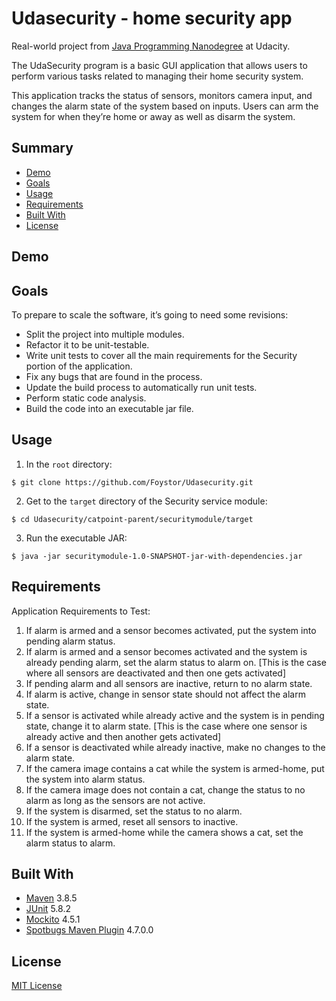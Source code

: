 # Udasecurity - home security app

Real-world project from [Java Programming Nanodegree](https://www.udacity.com/course/java-programming-nanodegree--nd079) at Udacity.

The UdaSecurity program is a basic GUI application that allows users to perform various tasks related to managing their home security system.

This application tracks the status of sensors, monitors camera input, and changes the alarm state of the system based on inputs. Users can arm the system for when they’re home or away as well as disarm the system.

## Summary

- [Demo](#demo)
- [Goals](#goals)
- [Usage](#usage)
- [Requirements](#requirements)
- [Built With](#built-with)
- [License](#license)

## Demo



## Goals

To prepare to scale the software, it’s going to need some revisions:

- Split the project into multiple modules.
- Refactor it to be unit-testable.
- Write unit tests to cover all the main requirements for the Security portion of the application.
- Fix any bugs that are found in the process.
- Update the build process to automatically run unit tests.
- Perform static code analysis.
- Build the code into an executable jar file.

## Usage

1. In the ```root``` directory:
```
$ git clone https://github.com/Foystor/Udasecurity.git
```

2. Get to the ```target``` directory of the Security service module:
```
$ cd Udasecurity/catpoint-parent/securitymodule/target
```
3. Run the executable JAR:
```
$ java -jar securitymodule-1.0-SNAPSHOT-jar-with-dependencies.jar
```

## Requirements

Application Requirements to Test:

1. If alarm is armed and a sensor becomes activated, put the system into pending alarm status.
2. If alarm is armed and a sensor becomes activated and the system is already pending alarm, set the alarm status to alarm on. [This is the case where all sensors are deactivated and then one gets activated]
3. If pending alarm and all sensors are inactive, return to no alarm state.
4. If alarm is active, change in sensor state should not affect the alarm state.
5. If a sensor is activated while already active and the system is in pending state, change it to alarm state. [This is the case where one sensor is already active and then another gets activated]
6. If a sensor is deactivated while already inactive, make no changes to the alarm state.
7. If the camera image contains a cat while the system is armed-home, put the system into alarm status.
8. If the camera image does not contain a cat, change the status to no alarm as long as the sensors are not active.
9. If the system is disarmed, set the status to no alarm.
10. If the system is armed, reset all sensors to inactive.
11. If the system is armed-home while the camera shows a cat, set the alarm status to alarm.

## Built With

- [Maven](https://maven.apache.org/) 3.8.5
- [JUnit](https://junit.org/junit5/) 5.8.2
- [Mockito](https://site.mockito.org/) 4.5.1
- [Spotbugs Maven Plugin](https://spotbugs.readthedocs.io/en/stable/maven.html) 4.7.0.0

## License

[MIT License](LICENSE)
